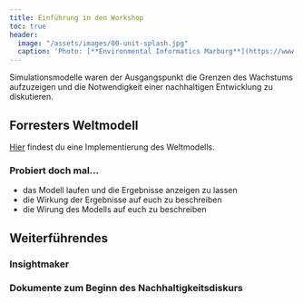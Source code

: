 ```yaml
---
title: Einführung in den Workshop
toc: true
header:
  image: "/assets/images/00-unit-splash.jpg"
  caption: 'Photo: [**Environmental Informatics Marburg**](https://www.flickr.com/environmentalinformatics-marburg/)'  
---
```

Simulationsmodelle waren der Ausgangspunkt die Grenzen des Wachstums aufzuzeigen und die Notwendigkeit einer nachhaltigen Entwicklung zu diskutieren. 
<!--more-->

## Forresters Weltmodell

[Hier](https://insightmaker.com/insight/1954/The-World3-Model-Classic-World-Simulation) findest du eine Implementierung des Weltmodells.

### Probiert doch mal...
* das Modell laufen und die Ergebnisse anzeigen zu lassen
* die Wirkung der Ergebnisse auf euch zu beschreiben
* die Wirung des Modells auf euch zu beschreiben

## Weiterführendes

### Insightmaker
### Dokumente zum Beginn des Nachhaltigkeitsdiskurs





